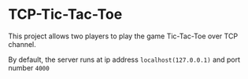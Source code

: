 # TCP-Tic-Tac-Toe

This project allows two players to play the game Tic-Tac-Toe over TCP channel.

By default, the server runs at ip address `localhost(127.0.0.1)` and port number `4000`